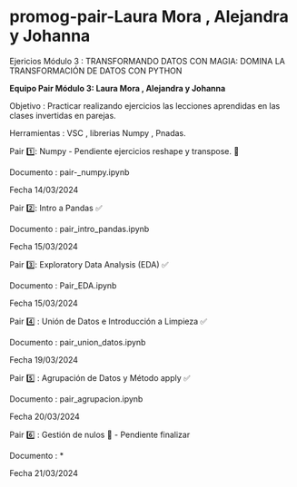 # promog-pair-Laura Mora , Alejandra  y Johanna 
Ejericios Módulo 3 : TRANSFORMANDO DATOS CON MAGIA: DOMINA LA TRANSFORMACIÓN DE DATOS CON PYTHON

**Equipo  Pair Módulo 3: Laura Mora , Alejandra  y Johanna**

Objetivo : Practicar realizando ejercicios las lecciones aprendidas en las clases invertidas en parejas. 

Herramientas : VSC , librerias Numpy , Pnadas.

Pair 1️⃣: Numpy - Pendiente ejercicios reshape y transpose. 🦖

Documento : pair-_numpy.ipynb

Fecha 14/03/2024

Pair 2️⃣: Intro a Pandas ✅

Documento : pair_intro_pandas.ipynb

Fecha 15/03/2024

Pair 3️⃣: Exploratory Data Analysis (EDA) ✅

Documento : Pair_EDA.ipynb

Fecha 15/03/2024

Pair 4️⃣ : Unión de Datos e Introducción a Limpieza ✅

Documento : pair_union_datos.ipynb

Fecha 19/03/2024

Pair 5️⃣ : Agrupación de Datos y Método apply  ✅

Documento : pair_agrupacion.ipynb

Fecha 20/03/2024

Pair 6️⃣ : Gestión de nulos 🦖 - Pendiente finalizar

Documento : * 

Fecha 21/03/2024



